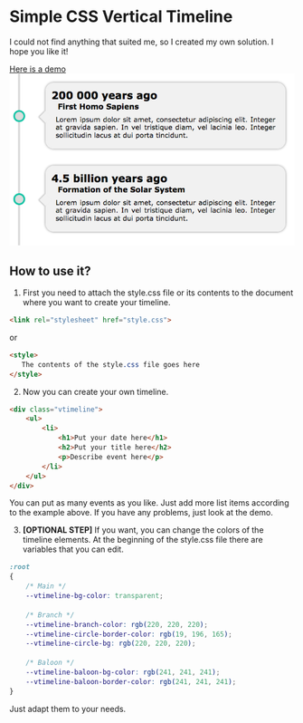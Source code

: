 # Simple CSS Vertical Timeline
I could not find anything that suited me, so I created my own solution.
I hope you like it!

[Here is a demo](https://jsfiddle.net/mikasjp/uooksxdg/)
![Example](preview.png)

## How to use it?
1. First you need to attach the style.css file or its contents to the document where you want to create your timeline.
 ```html
 <link rel="stylesheet" href="style.css">
 ```
 or
 ```html
<style>
    The contents of the style.css file goes here
</style>
 ```
2. Now you can create your own timeline.
 ```html
 <div class="vtimeline">
     <ul>
         <li>
             <h1>Put your date here</h1>
             <h2>Put your title here</h2>
             <p>Describe event here</p>
         </li>
     </ul>
 </div>
 ```
 You can put as many events as you like. Just add more list items according to the example above.
 If you have any problems, just look at the demo.
 
3.  **[OPTIONAL STEP]** If you want, you can change the colors of the timeline elements. At the beginning of the style.css file there are variables that you can edit.
 ```css
 :root
 {
     /* Main */
     --vtimeline-bg-color: transparent;
 
     /* Branch */
     --vtimeline-branch-color: rgb(220, 220, 220);
     --vtimeline-circle-border-color: rgb(19, 196, 165);
     --vtimeline-circle-bg: rgb(220, 220, 220);
 
     /* Baloon */
     --vtimeline-baloon-bg-color: rgb(241, 241, 241);
     --vtimeline-baloon-border-color: rgb(241, 241, 241);
 }
 ```
 Just adapt them to your needs.